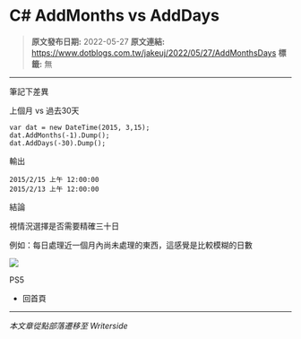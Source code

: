 # C# AddMonths vs AddDays

> **原文發布日期:** 2022-05-27
> **原文連結:** https://www.dotblogs.com.tw/jakeuj/2022/05/27/AddMonthsDays
> **標籤:** 無

---

筆記下差異

上個月 vs 過去30天

```
var dat = new DateTime(2015, 3,15);
dat.AddMonths(-1).Dump();
dat.AddDays(-30).Dump();
```

輸出

```
2015/2/15 上午 12:00:00
2015/2/13 上午 12:00:00
```

結論

視情況選擇是否需要精確三十日

例如：每日處理近一個月內尚未處理的東西，這感覺是比較模糊的日數

![](https://card.psnprofiles.com/1/jakeuj.png)

PS5

* 回首頁

---

*本文章從點部落遷移至 Writerside*
